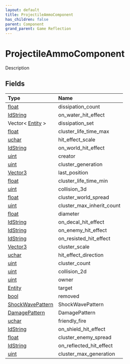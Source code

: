 ```yaml
---
layout: default
title: ProjectileAmmoComponent
has_children: false
parent: Component
grand_parent: Game Reflection
---
```

# ProjectileAmmoComponent
Description 

## Fields

| Type | Name |
|:-------------|:--------------|
| [float](/docs/game-reflection/components/float) | dissipation_count |
| [IdString](/docs/game-reflection/components/id_string) | on_water_hit_effect |
| Vector< [Entity](/docs/game-reflection/classes/entity) > | dissipation_set |
| [float](/docs/game-reflection/components/float) | cluster_life_time_max |
| [uchar](/docs/game-reflection/enums/uchar) | hit_effect_scale |
| [IdString](/docs/game-reflection/components/id_string) | on_world_hit_effect |
| [uint](/docs/game-reflection/components/uint) | creator |
| [uint](/docs/game-reflection/components/uint) | cluster_generation |
| [Vector3](/docs/game-reflection/classes/vector3) | last_position |
| [float](/docs/game-reflection/components/float) | cluster_life_time_min |
| [uint](/docs/game-reflection/components/uint) | collision_3d |
| [float](/docs/game-reflection/components/float) | cluster_world_spread |
| [uint](/docs/game-reflection/components/uint) | cluster_max_inherit_count |
| [float](/docs/game-reflection/components/float) | diameter |
| [IdString](/docs/game-reflection/components/id_string) | on_decal_hit_effect |
| [IdString](/docs/game-reflection/components/id_string) | on_enemy_hit_effect |
| [IdString](/docs/game-reflection/components/id_string) | on_resisted_hit_effect |
| [Vector3](/docs/game-reflection/classes/vector3) | cluster_scale |
| [uchar](/docs/game-reflection/enums/uchar) | hit_effect_direction |
| [uint](/docs/game-reflection/components/uint) | cluster_count |
| [uint](/docs/game-reflection/components/uint) | collision_2d |
| [uint](/docs/game-reflection/components/uint) | owner |
| [Entity](/docs/game-reflection/classes/entity) | target |
| [bool](/docs/game-reflection/components/bool) | removed |
| [ShockWavePattern](/docs/game-reflection/classes/shock_wave_pattern) | ShockWavePattern |
| [DamagePattern](/docs/game-reflection/classes/damage_pattern) | DamagePattern |
| [uchar](/docs/game-reflection/enums/uchar) | friendly_fire |
| [IdString](/docs/game-reflection/components/id_string) | on_shield_hit_effect |
| [float](/docs/game-reflection/components/float) | cluster_enemy_spread |
| [IdString](/docs/game-reflection/components/id_string) | on_reflected_hit_effect |
| [uint](/docs/game-reflection/components/uint) | cluster_max_generation |

